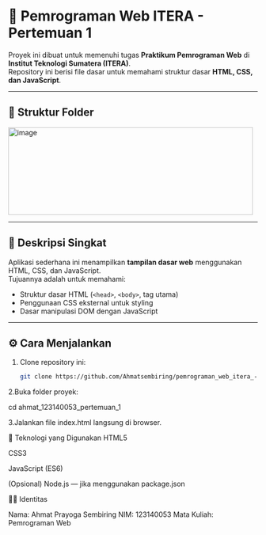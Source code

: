 # 🧠 Pemrograman Web ITERA - Pertemuan 1

Proyek ini dibuat untuk memenuhi tugas **Praktikum Pemrograman Web** di **Institut Teknologi Sumatera (ITERA)**.  
Repository ini berisi file dasar untuk memahami struktur dasar **HTML, CSS, dan JavaScript**.

---

## 📁 Struktur Folder
<img width="494" height="177" alt="image" src="https://github.com/user-attachments/assets/5db91bf6-ba28-43d1-9c6c-63c7337b88a0" />

---

## 🚀 Deskripsi Singkat
Aplikasi sederhana ini menampilkan **tampilan dasar web** menggunakan HTML, CSS, dan JavaScript.  
Tujuannya adalah untuk memahami:
- Struktur dasar HTML (`<head>`, `<body>`, tag utama)
- Penggunaan CSS eksternal untuk styling
- Dasar manipulasi DOM dengan JavaScript

---

## ⚙️ Cara Menjalankan
1. Clone repository ini:
   ```bash
   git clone https://github.com/Ahmatsembiring/pemrograman_web_itera_-123140053-.git
2.Buka folder proyek:

cd ahmat_123140053_pertemuan_1


3.Jalankan file index.html langsung di browser.

🧩 Teknologi yang Digunakan
HTML5

CSS3

JavaScript (ES6)

(Opsional) Node.js — jika menggunakan package.json


👨‍💻 Identitas

Nama: Ahmat Prayoga Sembiring
NIM: 123140053
Mata Kuliah: Pemrograman Web
